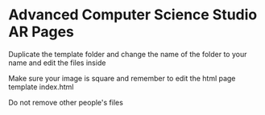 # Advanced Computer Science Studio AR Pages

Duplicate the template folder and change the name of the folder to your name and edit the files inside

Make sure your image is square and remember to edit the html page template index.html

Do not remove other people's files


